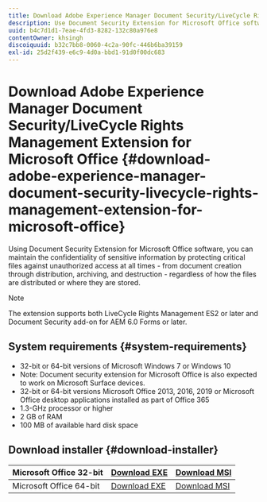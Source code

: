 ```yaml
---
title: Download Adobe Experience Manager Document Security/LiveCycle Rights Management Extension for Microsoft Office
description: Use Document Security Extension for Microsoft Office software to protecting critical files against unauthorized access
uuid: b4c7d1d1-7eae-4fd3-8282-132c80a976e8
contentOwner: khsingh
discoiquuid: b32c7bb8-0060-4c2a-90fc-446b6ba39159
exl-id: 25d2f439-e6c9-4d0a-bbd1-91d0f00dc683
---
```

# Download Adobe Experience Manager Document Security/LiveCycle Rights Management Extension for Microsoft Office {#download-adobe-experience-manager-document-security-livecycle-rights-management-extension-for-microsoft-office}

Using Document Security Extension for Microsoft Office software, you can maintain the confidentiality of sensitive information by protecting critical files against unauthorized access at all times - from document creation through distribution, archiving, and destruction - regardless of how the files are distributed or where they are stored.

>[!NOTE]
>
>The extension supports both LiveCycle Rights Management ES2 or later and Document Security add-on for AEM 6.0 Forms or later.

## System requirements {#system-requirements}

* 32-bit or 64-bit versions of Microsoft Windows 7 or Windows 10
* Note: Document security extension for Microsoft Office is also expected to work on Microsoft Surface devices.
* 32-bit or 64-bit versions Microsoft Office 2013, 2016, 2019 or Microsoft Office desktop applications installed as part of Office 365
* 1.3-GHz processor or higher
* 2 GB of RAM
* 100 MB of available hard disk space

## Download installer {#download-installer}

| Microsoft Office 32-bit | [Download EXE](http://download.macromedia.com/pub/livecycle/policyserver/DocumentSecurityExtensionforMicrosoftOffice.exe) | [Download MSI](http://download.macromedia.com/pub/livecycle/policyserver/DocumentSecurityExtensionforMicrosoftOffice.zip) |
|---|---|---|
| Microsoft Office 64-bit | [Download EXE](http://download.macromedia.com/pub/livecycle/policyserver/DocumentSecurityExtensionforMicrosoftOffice64.exe) | [Download MSI](http://download.macromedia.com/pub/livecycle/policyserver/DocumentSecurityExtensionforMicrosoftOffice64.zip) |
